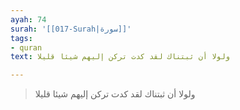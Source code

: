 ```yaml
---
ayah: 74
surah: '[[017-Surah|سورة]]'
tags:
- quran
text: ولولا أن ثبتناك لقد كدت تركن إليهم شيئا قليلا

---
```

> ولولا أن ثبتناك لقد كدت تركن إليهم شيئا قليلا
